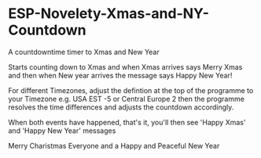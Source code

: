 # ESP-Novelety-Xmas-and-NY-Countdown
A countdowntime timer to Xmas and New Year

Starts counting down to Xmas and when Xmas arrives says Merry Xmas and then when New year arrives the message says Happy New Year!

For different Timezones, adjust the defintion at the top of the programme to your Timezone e.g. USA EST -5 or Central Europe 2 then the programme resolves the time differences and adjusts the countdown accordingly.

When both events have happened, that's it, you'll then see 'Happy Xmas' and 'Happy New Year' messages

Merry Charistmas Everyone and a Happy and Peaceful New Year

